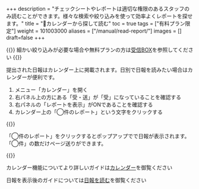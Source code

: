 +++
description = "チェックシートやレポートは適切な権限のあるスタッフのみ読むことができます。様々な検索や絞り込みを使って効率よくレポートを探せます。"
title = "📅カレンダーから探して読む"
toc = true
tags = ["有料プラン限定"]
weight = 101003000
aliases = ["/manual/read-report/"]
images = []
draft=false
+++


{{<info>}}
細かい絞り込みが必要な場合や無料プランの方は[受信BOX](/docs/manual/read-report/list/)を参照してください
{{</info>}}


提出された日報はカレンダー上に掲載されます。日別で日報を読みたい場合はカレンダーが便利です。

1. メニュー「カレンダー」を開く
3. 右パネル上の方にある「受・送」が「受」になっていることを確認する
3. 右パネルの「レポートを表示」がONであることを確認する
4. カレンダー上の「◯件のレポート」という文字をクリックする

{{<appscreen filename="read-report-calendar" msg="カレンダーから日報を読む">}}

「◯件のレポート」をクリックするとポップアップでで日報が表示されます。「◯件」の数だけページ送りができます。


{{<appscreen filename="report-pagination" msg="カレンダーから日報を表示した画面。同日に複数のレポートがある場合はページ送りボタンを使って切り替えます">}}


カレンダー機能についてより詳しいガイドは[カレンダー](/docs/manual/calendar/_about/)を御覧ください

日報を表示後のガイドについては[日報を読む](/docs/manual/read-report/state/)を御覧ください